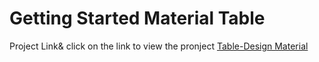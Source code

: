 # Getting Started Material Table

Project Link& click on the link to view the pronject [Table-Design Material](https://material-table-app.netlify.app/)
